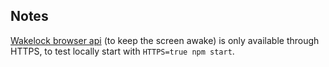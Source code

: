## Notes
[Wakelock browser api](https://web.dev/wake-lock/) (to keep the screen awake) is only available through HTTPS, to test locally start with `HTTPS=true npm start`.